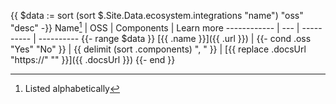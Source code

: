 <!-- cSpell:ignore: cond -->
{{ $data := sort (sort $.Site.Data.ecosystem.integrations "name") "oss" "desc" -}}
Name[^1]     | OSS | Components |  Learn more
------------ | --- | ---------- |  ----------
{{- range $data }}
[{{ .name }}]({{ .url }}) | {{- cond .oss "Yes" "No" }} | {{ delimit (sort .components) ", " }} | [{{ replace .docsUrl "https://" "" }}]({{ .docsUrl }})
{{- end }}

[^1]: Listed alphabetically
